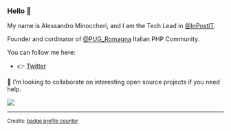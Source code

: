 ### Hello 👋

My name is Alessandro Minoccheri, and I am the Tech Lead in [@InPostIT](https://inpost.it/).

Founder and cordinator of [@PUG_Romagna](https://github.com/pugromagna) Italian PHP Community.  

You can follow me here:
* :point_right: [Twitter](https://twitter.com/minompi)

👯 I’m looking to collaborate on interesting open source projects if you need help.

![](https://komarev.com/ghpvc/?username=AlessandroMinoccheri)

***

<sub>Credits: [badge profile counter](https://github.com/antonkomarev/github-profile-views-counter)</sub>
